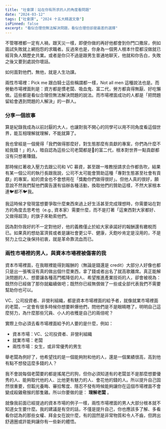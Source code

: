 ```yaml
---
title: "社會課｜站在你有所求的人的角度看問題"
date: "2024-03-12"
tags: ["社會課", "2024 十五大精選文章"]
isPinned: false
excerpt: "看似合理但無法解決問題，看似合理但卻是最差的選擇"
---
```


不管哪裡都一定有人禍，跟天災一樣，即便你做的再好他都會到你門口撒尿，例如面試失敗就上網抱怨的求職者。反過來也是，你身為一個男人根本什麼都沒做就已經背負人類歷史共業。或者是你只不過是跟男生普通地聊天，他就和你告白，失敗之後又要到處說你壞話。

如何面對他們，無他，就是人生功課。

兩性市場裡：Pick me 跟白騎士這些稱謂都一樣，Not all men 這種說法也是。而勞動市場裡面則是：資方都是慣老闆、吸血鬼、富二代，勞方都貪得無厭、好吃懶做。這些都是看似合理但無法解決問題的說法。而市場裡面成功的人都是「把問題留給會遇到問題的人解決」的一群人。

### 分享一個故事
算是紀錄我成為以前討厭的大人，也讓對我不開心的同學可以用不同角度看這個世界，能互相理解就理解，不能就算了。

我也曾經是一個覺得「我們做得那麼好，對生態那麼有貢獻的專案，你們為什麼不給我錢！」的人，暗自認為這些公司老闆都是🐎的富二代，根本對世界一點貢獻都沒有只想著賺錢。

那時候扛著收入壓力去跟公司和 VC 募資，甚至跟一堆教授請求合作都告吹，結果有某一個公司的執行長跟我說，公司不太可能會贊助這種「專對生態甚至社會有貢獻」的專案，給的資金也不會想用在「獎勵你們做得很好」。但他人真的很好，願意說不然我們幫他們廣告還有協辦各種活動，換取他們的贊助這樣，不然大家根本連🐦都不🐦我。

我這時候才發現當想要爭取什麼東西來過上好生活甚至完成理想時，你需要站在對方的角度去思考他（e.g., 資本家）需要什麼，而不是打著「這東西對大家都好、又做得超頂」的旗子來勒索他們。

因為對你我好的不一定對他好，他的義務僅止於給大家承諾好的報酬還有繳稅而已。如果真的想劫富濟貧或者是讓社會更公平、健康，夭飽吵肯定是沒用的，不是努力上位之後保持初衷，就是革命靠流血而已。

### 兩性市場裡的男人，與資本市場裡被傷害的我
資本市場裡面，在我眼裡能得到報酬的（無論是錢還是 credit）大部分人好像也都只是出一張嘴沒有真的做出個什麼東西，拿了錢或者出名了就高歌離席。真正能解決問題的人、想要讓各種高門檻降低的人、希望推進產業技術的人，卻會被視為：既然你已經做了那你就繼續做吧；既然你已經無償做了一些或全部代表我們不需要幫助你也可以。

VC、公司投資者、非營利組織，都是資本市場裡面的給予者，就像就業市場裡面的老闆，一定會有很多時候你想要幹爆他們，問他們是不是眼睛瞎了，明明自己這麼努力，為什麼那些冗員、小人的收穫是自己的兩倍呢？

實際上你必須去看市場裡面給予的人要的是什麼，例如：

- 資本市場：VC、公司投資者、非營利組織
- 就業市場：老闆
- 兩性市場：女生，或非常優秀的男生

舉老闆為例好了，他希望找的是一個能夠附和他的人，還是一個業績很高，高到他有點不想發這麼多錢的人？

我不會說每個老闆要的都是搖尾巴的狗，但你必須知道有的老闆並不是那麼想要優秀的人、能夠取代他的人、比他更有魅力的人、會花他的錢的人。所以提升自己固然很重要，但韜光養晦、審拾奪度、隱忍不發有時候能夠讓你在這個市場裡面不會變成殺雞儆猴的那隻雞。所以你要做的是： **理解老闆** 。

就像我前面已經提過的資本市場的例子一樣，兩性市場裡面的男人大部分根本就不知道女生要什麼。我的建議是有空的話，不僅是提升自己，你也應該多了解、多看看你認為的那些女權、拜金女在說什麼，有的固然是非常物質和令人不齒，但跨出舒適圈或許能夠讓你有一些新的體悟。